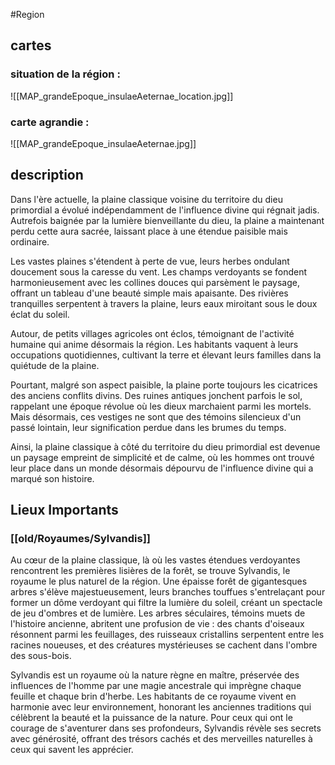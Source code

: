 #Region

## cartes

### situation de la région :

![[MAP_grandeEpoque_insulaeAeternae_location.jpg]]

### carte agrandie : 

![[MAP_grandeEpoque_insulaeAeternae.jpg]]

## description

Dans l'ère actuelle, la plaine classique voisine du territoire du dieu primordial a évolué indépendamment de l'influence divine qui régnait jadis. Autrefois baignée par la lumière bienveillante du dieu, la plaine a maintenant perdu cette aura sacrée, laissant place à une étendue paisible mais ordinaire.

Les vastes plaines s'étendent à perte de vue, leurs herbes ondulant doucement sous la caresse du vent. Les champs verdoyants se fondent harmonieusement avec les collines douces qui parsèment le paysage, offrant un tableau d'une beauté simple mais apaisante. Des rivières tranquilles serpentent à travers la plaine, leurs eaux miroitant sous le doux éclat du soleil.

Autour, de petits villages agricoles ont éclos, témoignant de l'activité humaine qui anime désormais la région. Les habitants vaquent à leurs occupations quotidiennes, cultivant la terre et élevant leurs familles dans la quiétude de la plaine.

Pourtant, malgré son aspect paisible, la plaine porte toujours les cicatrices des anciens conflits divins. Des ruines antiques jonchent parfois le sol, rappelant une époque révolue où les dieux marchaient parmi les mortels. Mais désormais, ces vestiges ne sont que des témoins silencieux d'un passé lointain, leur signification perdue dans les brumes du temps.

Ainsi, la plaine classique à côté du territoire du dieu primordial est devenue un paysage empreint de simplicité et de calme, où les hommes ont trouvé leur place dans un monde désormais dépourvu de l'influence divine qui a marqué son histoire.

## Lieux Importants

### [[old/Royaumes/Sylvandis]]

Au cœur de la plaine classique, là où les vastes étendues verdoyantes rencontrent les premières lisières de la forêt, se trouve Sylvandis, le royaume le plus naturel de la région. Une épaisse forêt de gigantesques arbres s'élève majestueusement, leurs branches touffues s'entrelaçant pour former un dôme verdoyant qui filtre la lumière du soleil, créant un spectacle de jeu d'ombres et de lumière. Les arbres séculaires, témoins muets de l'histoire ancienne, abritent une profusion de vie : des chants d'oiseaux résonnent parmi les feuillages, des ruisseaux cristallins serpentent entre les racines noueuses, et des créatures mystérieuses se cachent dans l'ombre des sous-bois.

Sylvandis est un royaume où la nature règne en maître, préservée des influences de l'homme par une magie ancestrale qui imprègne chaque feuille et chaque brin d'herbe. Les habitants de ce royaume vivent en harmonie avec leur environnement, honorant les anciennes traditions qui célèbrent la beauté et la puissance de la nature. Pour ceux qui ont le courage de s'aventurer dans ses profondeurs, Sylvandis révèle ses secrets avec générosité, offrant des trésors cachés et des merveilles naturelles à ceux qui savent les apprécier.